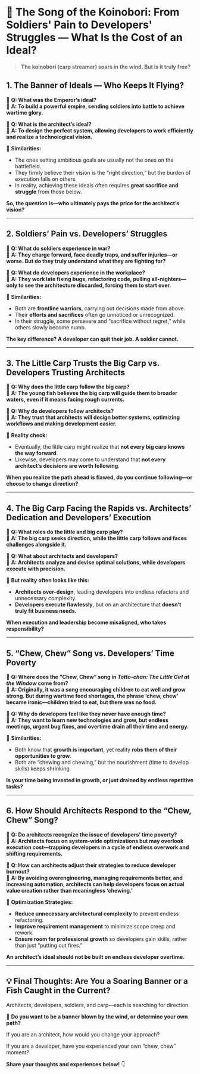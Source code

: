 # 🎏 **The Song of the Koinobori: From Soldiers' Pain to Developers' Struggles — What Is the Cost of an Ideal?**

> **The koinobori (carp streamer) soars in the wind. But is it truly free?**

## **1. The Banner of Ideals — Who Keeps It Flying?**

👤 **Q: What was the Emperor’s ideal?**  
📌 **A: To build a powerful empire, sending soldiers into battle to achieve wartime glory.**

👤 **Q: What is the architect’s ideal?**  
📌 **A: To design the perfect system, allowing developers to work efficiently and realize a technological vision.**

🎏 **Similarities:**
- The ones setting ambitious goals are usually not the ones on the battlefield.
- They firmly believe their vision is the “right direction,” but the burden of execution falls on others.
- In reality, achieving these ideals often requires **great sacrifice and struggle** from those below.

**So, the question is—who ultimately pays the price for the architect’s vision?**

---

## **2. Soldiers’ Pain vs. Developers’ Struggles**

👤 **Q: What do soldiers experience in war?**  
📌 **A: They charge forward, face deadly traps, and suffer injuries—or worse. But do they truly understand what they are fighting for?**

👤 **Q: What do developers experience in the workplace?**  
📌 **A: They work late fixing bugs, refactoring code, pulling all-nighters—only to see the architecture discarded, forcing them to start over.**

🎏 **Similarities:**
- Both are **frontline warriors**, carrying out decisions made from above.
- Their **efforts and sacrifices** often go unnoticed or unrecognized.
- In their struggle, some persevere and “sacrifice without regret,” while others slowly become numb.

**The key difference? A developer can quit their job. A soldier cannot.**

---

## **3. The Little Carp Trusts the Big Carp vs. Developers Trusting Architects**

👤 **Q: Why does the little carp follow the big carp?**  
📌 **A: The young fish believes the big carp will guide them to broader waters, even if it means facing rough currents.**

👤 **Q: Why do developers follow architects?**  
📌 **A: They trust that architects will design better systems, optimizing workflows and making development easier.**

🎏 **Reality check:**
- Eventually, the little carp might realize that **not every big carp knows the way forward**.
- Likewise, developers may come to understand that **not every architect’s decisions are worth following**.

**When you realize the path ahead is flawed, do you continue following—or choose to change direction?**

---

## **4. The Big Carp Facing the Rapids vs. Architects’ Dedication and Developers’ Execution**

👤 **Q: What roles do the little and big carp play?**  
📌 **A: The big carp seeks direction, while the little carp follows and faces challenges alongside it.**

👤 **Q: What about architects and developers?**  
📌 **A: Architects analyze and devise optimal solutions, while developers execute with precision.**

🎏 **But reality often looks like this:**
- **Architects over-design**, leading developers into endless refactors and unnecessary complexity.
- **Developers execute flawlessly**, but on an architecture that **doesn’t truly fit business needs**.

**When execution and leadership become misaligned, who takes responsibility?**

---

## **5. “Chew, Chew” Song vs. Developers’ Time Poverty**

👤 **Q: Where does the “Chew, Chew” song in *Totto-chan: The Little Girl at the Window* come from?**  
📌 **A: Originally, it was a song encouraging children to eat well and grow strong. But during wartime food shortages, the phrase ‘chew, chew’ became ironic—children tried to eat, but there was no food.**

👤 **Q: Why do developers feel like they never have enough time?**  
📌 **A: They want to learn new technologies and grow, but endless meetings, urgent bug fixes, and overtime drain all their time and energy.**

🎏 **Similarities:**
- Both know that **growth is important**, yet reality **robs them of their opportunities to grow**.
- Both are “chewing and chewing,” but the nourishment (time to develop skills) keeps shrinking.

**Is your time being invested in growth, or just drained by endless repetitive tasks?**

---

## **6. How Should Architects Respond to the “Chew, Chew” Song?**

👤 **Q: Do architects recognize the issue of developers’ time poverty?**  
📌 **A: Architects focus on system-wide optimizations but may overlook execution cost—trapping developers in a cycle of endless overwork and shifting requirements.**

👤 **Q: How can architects adjust their strategies to reduce developer burnout?**  
📌 **A: By avoiding overengineering, managing requirements better, and increasing automation, architects can help developers focus on actual value creation rather than meaningless ‘chewing.’**

🎏 **Optimization Strategies:**
- **Reduce unnecessary architectural complexity** to prevent endless refactoring.
- **Improve requirement management** to minimize scope creep and rework.
- **Ensure room for professional growth** so developers gain skills, rather than just “putting out fires.”

**An architect’s ideal should not be built on endless developer overtime.**

---

## **💡 Final Thoughts: Are You a Soaring Banner or a Fish Caught in the Current?**

Architects, developers, soldiers, and carp—each is searching for direction.

🎏 **Do you want to be a banner blown by the wind, or determine your own path?**

If you are an architect, how would you change your approach?

If you are a developer, have you experienced your own “chew, chew” moment?

**Share your thoughts and experiences below!** 👇


